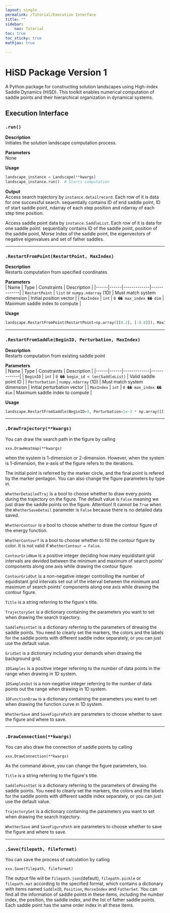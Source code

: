 ```yaml
---
layout: single
permalink: /Tutorial/Execution Interface
title: ""
sidebar:
    nav: Tutorial
toc: true
toc_sticky: true
mathjax: true

---
```

# HiSD Package Version 1
<!--
 *        Version:  1.0.0
 *        Created:  2024-12-25
 *        Last Modified:  2025-03-08
 *
 *         Author:  Yuyang LIU <liuyuyang@stu.pku.edu.cn>
 *      Copyright:  Copyright (c) 2024-2025, Lei ZHANG, Yuyang LIU. All rights reserved.
-->

A Python package for constructing solution landscapes using High-index Saddle Dynamics (HiSD). This toolkit enables numerical computation of saddle points and their hierarchical organization in dynamical systems.

## Execution Interface

### `.run()`
**Description**  
Initiates the solution landscape computation process.  

**Parameters**  
None  

**Usage**  
```python
landscape_instance = Landscape(**kwargs)
landscape_instance.run()  # Starts computation
```

**Output**  
Access search trajectory by `instance.detailrecord`. Each row of it is data for one successful search. sequentially contains ID of end saddle point, ID of start saddle point, ndarray of each step position and  ndarray of each step time position.

Access saddle point data by `instance.SaddleList`. Each row of it is data for one saddle point. sequentially contains ID of the saddle point, position of the saddle point, Morse Index of the saddle point, the eigenvectors of negative eigenvalues and  set of father saddles.

--- 

### `.RestartFromPoint(RestartPoint, MaxIndex)`
**Description**  
Restarts computation from specified coordinates  

**Parameters**  
| Name | Type | Constraints | Description |
|------|------|-------------|-------------|
| `RestartPoint` | `list` or `numpy.ndarray` (1D) | Must match system dimension | Initial position vector |
| `MaxIndex` | `int` | `0 �� max_index �� dim` | Maximum saddle index to compute |

**Usage**  
```python
landscape.RestartFromPoint(RestartPoint=np.array([[0.2], [-0.8]]), MaxIndex=2)
```

--- 

### `.RestartFromSaddle(BeginID, Perturbation, MaxIndex)`
**Description**  
Restarts computation from existing saddle point  

**Parameters**  
| Name | Type | Constraints | Description |
|------|------|-------------|-------------|
| `BeginID` | `int` | `0 �� begin_id < len(SaddleList)` | Valid saddle point ID |
| `Perturbation` | `numpy.ndarray` (1D) | Must match system dimension | Initial perturbation vector |
| `MaxIndex` | `int` | `0 �� max_index �� dim` | Maximum saddle index to compute |

**Usage**  
```python
landscape.RestartFromSaddle(BeginID=3, Perturbation=1e-3 * np.array([[-1], [0.5]]), MaxIndex=2)
```

--- 

### `.DrawTrajectory(**kwargs)`

You can draw the search path in the figure by calling 
```
xxx.DrawHeatmap(**kwargs)
```

when the system is 1-dimension or 2-dimension. However, when the system is 1-dimension, the x-axis of the figure refers to the iterations.

The initial point is referred by the marker circle, and the final point is refered by the marker pentagon. You can also change the figure parameters by type in.

`WhetherDetailedTraj` is a bool to choose whether to draw every points during the trajectory on the figure. The default value is `False` meaning we just draw the saddle points on the figure. Attention! It cannot be `True` when the `WhetherSaveDetail` parameter is `False` because there is no detailed data saved.

`WhetherContour` is a bool to choose whether to draw the contour figure of the energy function.

`WhetherContourf` is a bool to choose whether to fill the contour figure by color. It is not valid if `WhetherContour = False`.

`ContourGridNum` is a positive integer deciding how many equidistant grid intervals are devided between the minimum and maximum of search points' components along one axis while drawing the contour figure.

`ContourGridOut` is a non-negative integer controlling the number of equidistant grid intervals set out of the interval between the minimum and maximum of search points' components along one axis while drawing the contour figure.

`Title` is a string referring to the figure's title.

`TrajectorySet` is a dictionary containing the parameters you want to set when drawing the search trajectory.

`SaddlePointSet` is a dictionary referring to the parameters of drwaing the saddle points. You need to clearly set the markers, the colors and the labels for the saddle points with different saddle index separately, or you can just use the default value.

`GridSet` is a dictionary including your demands when drawing the background grid. 

`1DSamples` is a positive integer referring to the number of data points in the range when drawing in 1D system.

`1DSamplesOut` is a non-negative integer referring to the number of data points out the range when drawing in 1D system.

`1DFunctionDraw` is a dictionary containing the parameters you want to set when drawing the function curve in 1D system.

`WhetherSave` and `SaveFigurePath` are parameters to choose whether to save the figure and where to save.

--- 

### `.DrawConnection(**kwargs)`

You can also draw the connection of saddle points by calling 
```
xxx.DrawConnection(**kwargs)
```

As the command above, you can change the figure parameters, too.

`Title` is a string referring to the figure's title.

`SaddlePointSet` is a dictionary referring to the parameters of drwaing the saddle points. You need to clearly set the markers, the colors and the labels for the saddle points with different saddle index separately, or you can just use the default value.

`TrajectorySet` is a dictionary containing the parameters you want to set when drawing the search trajectory.

`WhetherSave` and `SaveFigurePath` are parameters to choose whether to save the figure and where to save.

--- 

### `.Save(filepath, fileformat)`

You can save the process of calculation by calling 
```
xxx.Save(filepath, fileformat)
```

The output file will be `filepath.json`(default), `filepath.pickle` or `filepath.mat` according to the specified format, which contains a dictionary with items named `SaddleID`, `Position`, `MorseIndex` and `FatherSet`. You can find all the information of saddle points in these items, including the number index, the position, the saddle index, and the list of father saddle points. Each saddle point has the same order index in all these items.
